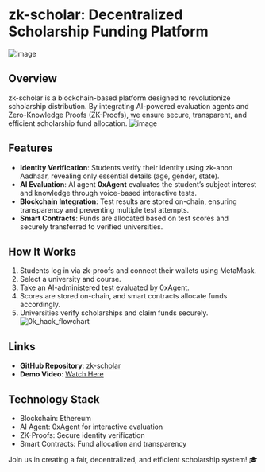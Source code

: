 # zk-scholar: Decentralized Scholarship Funding Platform
![image](https://github.com/user-attachments/assets/79c662cd-e235-428c-87f2-a5d3419aa077)

## Overview
zk-scholar is a blockchain-based platform designed to revolutionize scholarship distribution. By integrating AI-powered evaluation agents and Zero-Knowledge Proofs (ZK-Proofs), we ensure secure, transparent, and efficient scholarship fund allocation.
![image](https://github.com/user-attachments/assets/1b76cda3-5c0f-4432-9d5f-d2467df13fce)

## Features
- **Identity Verification**: Students verify their identity using zk-anon Aadhaar, revealing only essential details (age, gender, state).
- **AI Evaluation**: AI agent **0xAgent** evaluates the student’s subject interest and knowledge through voice-based interactive tests.
- **Blockchain Integration**: Test results are stored on-chain, ensuring transparency and preventing multiple test attempts.
- **Smart Contracts**: Funds are allocated based on test scores and securely transferred to verified universities.

## How It Works
1. Students log in via zk-proofs and connect their wallets using MetaMask.
2. Select a university and course.
3. Take an AI-administered test evaluated by 0xAgent.
4. Scores are stored on-chain, and smart contracts allocate funds accordingly.
5. Universities verify scholarships and claim funds securely.
![0k_hack_flowchart](https://github.com/user-attachments/assets/b630706f-f52d-4da9-be37-af6cdfb5f164)

## Links
- **GitHub Repository**: [zk-scholar](https://github.com/dumprahul/zk-scholar)  
- **Demo Video**: [Watch Here](https://drive.google.com/file/d/1STs8aoXkLb41tNGaYBPXapHk3nyJCg81/view)

## Technology Stack
- Blockchain: Ethereum
- AI Agent: 0xAgent for interactive evaluation
- ZK-Proofs: Secure identity verification
- Smart Contracts: Fund allocation and transparency

Join us in creating a fair, decentralized, and efficient scholarship system! 🎓
